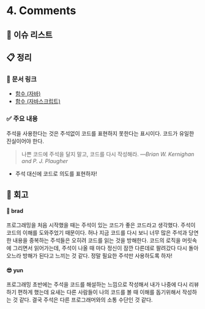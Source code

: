 # 4. Comments

## :pushpin: 이슈 리스트

## :clipboard: 정리

### :link: 문서 링크

- [함수 (자바)](./heewhy_java.md)
- [함수 (자바스크립트)](./brad_javascript.md)

### :white_check_mark: 주요 내용

주석을 사용한다는 것은 주석없이 코드를 표현하지 못한다는 표시이다. 코드가 유일한 진실이어야 한다.

> 나쁜 코드에 주석을 달지 말고, 코드를 다시 작성해라.
> —_Brian W. Kernighan and P. J. Plaugher_

- 주석 대신에 코드로 의도를 표현하자!

## :pray: 회고

#### :bread: brad

프로그래밍을 처음 시작했을 때는 주석이 있는 코드가 좋은 코드라고 생각했다. 주석이 코드의 이해를 도와주었기 때문이다. 허나 지금 코드를 다시 보니 너무 많은 주석과 당연한 내용을 중복하는 주석들은 오히려 코드를 읽는 것을 방해한다.
코드의 로직을 머릿속에 그리면서 읽어가는데, 주석이 나올 때 마다 정신이 잠깐 다른데로 팔려갔다 다시 돌아오느라 방해가 된다고 느끼는 것 같다. 정말 필요한 주석만 사용하도록 하자!

#### :sunglasses: yun
프로그래밍 초반에는 주석을 코드를 해설하는 느낌으로 작성해서 내가 나중에 다시 리뷰하기 편하게 했는데 요새는 다른 사람들이 나의 코드를 볼 때 이해를 돕기위해서 작성하는 것 같다. 결국 주석은 다른 프로그래머와의 소통 수단인 것 같다.